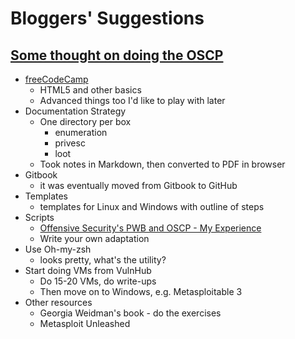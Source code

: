 # Bloggers' Suggestions

## [Some thought on doing the OSCP](https://xapax.github.io/blog/)
* [freeCodeCamp](https://freecodecamp.org)
    - HTML5 and other basics
    - Advanced things too I'd like to play with later
* Documentation Strategy
    - One directory per box
        - enumeration
        - privesc
        - loot
    - Took notes in Markdown, then converted to PDF in browser
* Gitbook 
    - it was eventually moved from Gitbook to GitHub
* Templates
    - templates for Linux and Windows with outline of steps
* Scripts
    - [Offensive Security's PWB and OSCP - My
      Experience](http://securitysift.com/offsec-pwb-oscp)
    - Write your own adaptation
* Use Oh-my-zsh
    - looks pretty, what's the utility?
* Start doing VMs from VulnHub
    - Do 15-20 VMs, do write-ups
    - Then move on to Windows, e.g. Metasploitable 3
* Other resources
    - Georgia Weidman's book - do the exercises
    - Metasploit Unleashed
